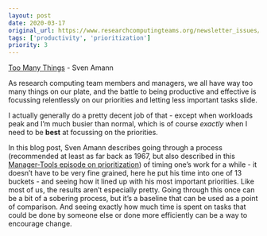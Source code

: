 ```yaml
---
layout: post
date: 2020-03-17
original_url: https://www.researchcomputingteams.org/newsletter_issues/0014
tags: ['productivity', 'prioritization']
priority: 3
---
```


<!-- markdownlint-disable MD033 -->
<!-- markdownlint-disable MD041 -->
<!-- markdownlint-disable MD049 -->

[Too Many Things](http://academicscode.com/posts/2020/03/too-many-things/) - Sven Amann

As research computing team members and managers, we all have way too many things on our plate, and the battle to being productive and effective is focussing relentlessly on our priorities and letting less important tasks slide.

I actually generally do a pretty decent job of that - except when workloads peak and I’m much busier than normal, which is of course *exactly* when I need to be **best** at focussing on the priorities.

In this blog post, Sven Amann describes going through a process (recommended at least as far back as 1967, but also described in this [Manager-Tools episode on prioritization](https://www.manager-tools.com/2006/05/time-management)) of timing one’s work for a while - it doesn’t have to be very fine grained, here he put his time into one of 13 buckets - and seeing how it lined up with his most important priorities.  Like most of us, the results aren’t especially pretty.  Going through this once can be a bit of a sobering process, but it’s a baseline that can be used as a point of comparison.  And seeing exactly how much time is spent on tasks that could be done by someone else or done more efficiently can be a way to encourage change.